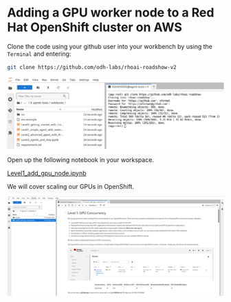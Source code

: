 # Adding a GPU worker node to a Red Hat OpenShift cluster on AWS

Clone the code using your github user into your workbench by using the `Terminal` and entering:

```bash
git clone https://github.com/odh-labs/rhoai-roadshow-v2
```

![images/clone-code.png](images/clone-code.png)

Open up the following notebook in your workspace.

<a href="https://github.com/odh-labs/rhoai-roadshow-v2/blob/main/site/docs/6-gpuaas/notebooks/Level1_add_gpu_node.ipynb" target="_blank">Level1_add_gpu_node.ipynb</a>

We will cover scaling our GPUs in OpenShift.

![images/level1-add-gpu-node-cluster.png](images/level1-add-gpu-node-cluster.png)
